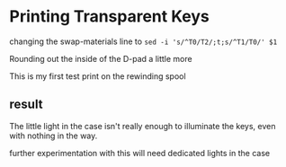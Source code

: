 # Printing Transparent Keys

changing the swap-materials line to `sed -i 's/^T0/T2/;t;s/^T1/T0/' $1`

Rounding out the inside of the D-pad a little more

This is my first test print on the rewinding spool

## result

The little light in the case isn't really enough to illuminate the keys, even with nothing in the way.

further experimentation with this will need dedicated lights in the case

